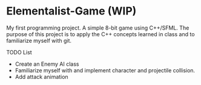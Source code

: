 # Elementalist-Game (WIP)
My first programming project. A simple 8-bit game using C++/SFML. The purpose of this project is to apply the C++ concepts learned in class and to familiarize myself with git.

TODO List
- Create an Enemy AI class
- Familiarize myself with and implement character and projectile collision.
- Add attack animation
